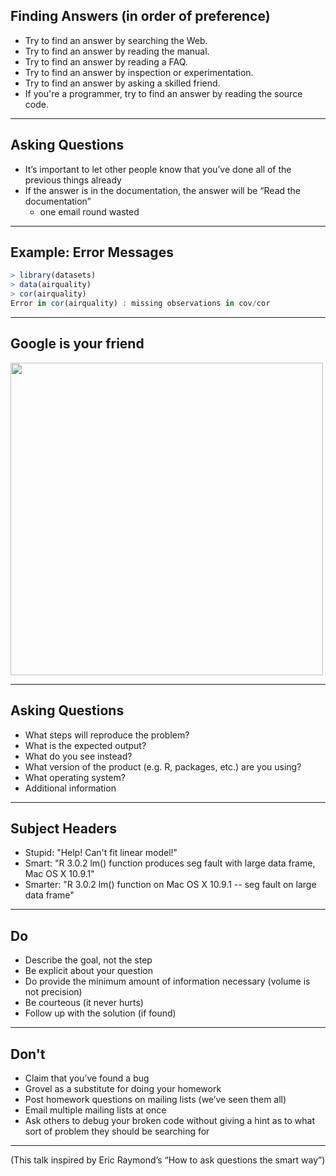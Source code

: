

## Finding Answers (in order of preference)

- Try to find an answer by searching the Web.
- Try to find an answer by reading the manual.
- Try to find an answer by reading a FAQ.
- Try to find an answer by inspection or experimentation.
- Try to find an answer by asking a skilled friend.
- If you're a programmer, try to find an answer by reading the source code.

---

## Asking Questions

- It’s important to let other people know that you’ve done all of the previous things already
- If the answer is in the documentation, the answer will be “Read the documentation”
  - one email round wasted

---

## Example: Error Messages

```r
> library(datasets)
> data(airquality)
> cor(airquality)
Error in cor(airquality) : missing observations in cov/cor
```

---

## Google is your friend

<img src="../assets/img/google.png" height=500>

---

## Asking Questions

- What steps will reproduce the problem?
- What is the expected output?
- What do you see instead?
- What version of the product (e.g. R, packages, etc.) are you using?
- What operating system?
- Additional information

---

## Subject Headers

- Stupid: "Help! Can't fit linear model!"
- Smart: "R 3.0.2 lm() function produces seg fault with large data frame, Mac OS X 10.9.1"
- Smarter: "R 3.0.2 lm() function on Mac OS X 10.9.1 -- seg fault on large data frame"

---

## Do
- Describe the goal, not the step
- Be explicit about your question
- Do provide the minimum amount of information necessary (volume is not precision)
- Be courteous (it never hurts)
- Follow up with the solution (if found)

---

## Don't
- Claim that you’ve found a bug
- Grovel as a substitute for doing your homework
- Post homework questions on mailing lists (we’ve seen them all)
- Email multiple mailing lists at once
- Ask others to debug your broken code without giving a hint as to what sort of problem they should be searching for

---

(This talk inspired by Eric Raymond’s “How to ask questions the smart way”)
